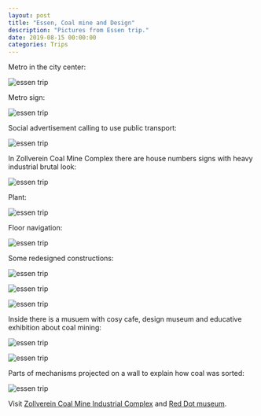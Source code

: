 ```yaml
---
layout: post
title: "Essen, Coal mine and Design"
description: "Pictures from Essen trip."
date: 2019-08-15 00:00:00
categories: Trips
---
```


Metro in the city center:

![essen trip](/trip_img/essen2019/metro.jpeg)

Metro sign:

![essen trip](/trip_img/essen2019/sign.jpeg)

Social advertisement calling to use public transport:

![essen trip](/trip_img/essen2019/ad.jpeg)

In Zollverein Coal Mine Complex there are house numbers signs with heavy industrial brutal look:

![essen trip](/trip_img/essen2019/sign3.jpeg)

Plant:

![essen trip](/trip_img/essen2019/plant1.jpeg)

Floor navigation:

![essen trip](/trip_img/essen2019/floor.jpeg)

Some redesigned constructions:

![essen trip](/trip_img/essen2019/construction.jpeg)

![essen trip](/trip_img/essen2019/plant2.jpeg)

![essen trip](/trip_img/essen2019/plant3.jpeg)

Inside there is a musuem with cosy cafe, design museum and educative exhibition about coal mining:

![essen trip](/trip_img/essen2019/plant4.jpeg)

![essen trip](/trip_img/essen2019/inside.jpeg)

Parts of mechanisms projected on a wall to explain how coal was sorted:

![essen trip](/trip_img/essen2019/wall.jpeg)

Visit [Zollverein Coal Mine Industrial Complex](https://www.zollverein.de) and [Red Dot museum](https://www.red-dot-design-museum.org).


